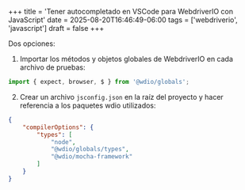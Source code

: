 +++
title = 'Tener autocompletado en VSCode para WebdriverIO con JavaScript'
date = 2025-08-20T16:46:49-06:00
tags = ['webdriverio', 'javascript']
draft = false
+++

Dos opciones:

1. Importar los métodos y objetos globales de WebdriverIO en cada archivo de pruebas:

```js
import { expect, browser, $ } from '@wdio/globals';
```

2. Crear un archivo `jsconfig.json` en la raíz del proyecto y hacer referencia a los paquetes wdio utilizados:

```json
{
    "compilerOptions": {
        "types": [
            "node",
            "@wdio/globals/types",
            "@wdio/mocha-framework"
        ]
    }
}
```
